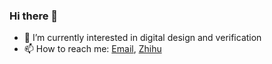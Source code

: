### Hi there 👋

- 🌱 I’m currently interested in digital design and verification
- 📫 How to reach me: [Email](mailto:fengrui98@hotmail.com), [Zhihu](https://www.zhihu.com/people/range98)

<!--
**pastglory/pastglory** is a ✨ _special_ ✨ repository because its `README.md` (this file) appears on your GitHub profile.

Here are some ideas to get you started:

- 🔭 I’m currently working on ...
- 🌱 I’m currently learning ...
- 👯 I’m looking to collaborate on ...
- 🤔 I’m looking for help with ...
- 💬 Ask me about ...
- 📫 How to reach me: ...
- 😄 Pronouns: ...
- ⚡ Fun fact: ...
-->
